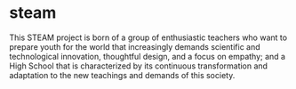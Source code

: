 # steam
This STEAM project is born of a group of enthusiastic teachers who want to prepare youth for the world that increasingly demands scientific and technological innovation, thoughtful design, and a focus on empathy; and a High School that is characterized by its continuous transformation and adaptation to the new teachings and demands of this society.
